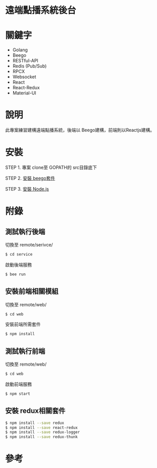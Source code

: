 # 遠端點播系統後台

# 關鍵字

- Golang
- Beego
- RESTful-API
- Redis (Pub/Sub)
- RPCX
- Websocket
- React
- React-Redux
- Material-UI

# 說明

此專案練習建構遠端點播系統，後端以 Beego建構，前端則以Reactjs建構。

# 安裝

STEP 1. 專案 clone至 GOPATH的 src目錄底下

STEP 2. [安裝 beego套件](https://beego.me/)

STEP 3. [安裝 Node.js](https://nodejs.org/en/)

# 附錄

## 測試執行後端
切換至 remote/serivce/
```sh
$ cd service
```

啟動後端服務
```sh
$ bee run
```

## 安裝前端相關模組
切換至 remote/web/
```sh
$ cd web
```

安裝前端所需套件
```sh
$ npm install
```

## 測試執行前端
切換至 remote/web/
```sh
$ cd web
```

啟動前端服務
```sh
$ npm start
```

## 安裝 redux相關套件
```sh
$ npm install --save redux
$ npm install --save react-redux
$ npm install --save redux-logger
$ npm install --save redux-thunk
```


# 參考

